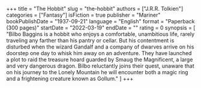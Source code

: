 +++
title = "The Hobbit"
slug = "the-hobbit"
authors = ["J.R.R. Tolkien"]
categories = ["Fantasy"]
isFiction = true
publisher = "Mariner"
bookPublishDate = "1937-09-21"
language = "English"
format = "Paperback (300 pages)"
startDate = "2022-03-19"
endDate = ""
rating = 0
synopsis = [
    "Bilbo Baggins is a hobbit who enjoys a comfortable, unambitious life, rarely traveling any farther than his pantry or cellar. But his contentment is disturbed when the wizard Gandalf and a company of dwarves arrive on his doorstep one day to whisk him away on an adventure. They have launched a plot to raid the treasure hoard guarded by Smaug the Magnificent, a large and very dangerous dragon. Bilbo reluctantly joins their quest, unaware that on his journey to the Lonely Mountain he will encounter both a magic ring and a frightening creature known as Gollum."
]
+++
